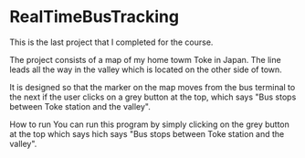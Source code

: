 # RealTimeBusTracking

<p> This is the last project that I completed for the course.</p>
<p> The project consists of a map of my home towm Toke in Japan. The line leads all the way in the valley which is located on the other side of town.</p>
<p> It is designed so that the marker on the map moves from the bus terminal to the next if the user clicks on a grey button at the top, which says "Bus stops between Toke station and the valley".</p>

<t1> How to run</t1>
You can run this program by simply clicking on the grey button at the top which says hich says "Bus stops between Toke station and the valley".
